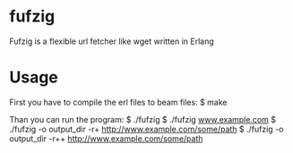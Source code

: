 fufzig
======

Fufzig is a flexible url fetcher like wget written in Erlang

Usage
=====

First you have to compile the erl files to beam files:
$ make

Than you can run the program:
$ ./fufzig
$ ./fufzig www.example.com
$ ./fufzig -o output_dir -r+ http://www.example.com/some/path
$ ./fufzig -o output_dir -r++ http://www.example.com/some/path
